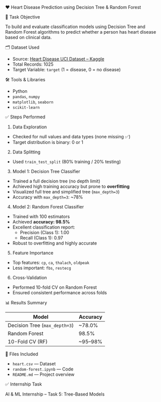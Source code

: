  ❤️ Heart Disease Prediction using Decision Tree & Random Forest

 📌 Task Objective

To build and evaluate classification models using Decision Tree and Random Forest algorithms to predict whether a person has heart disease based on clinical data.

 🗂 Dataset Used

- Source: [Heart Disease UCI Dataset – Kaggle](https://www.kaggle.com/datasets/johnsmith88/heart-disease-dataset)
- Total Records: 1025
- Target Variable: `target` (1 = disease, 0 = no disease)

 🛠 Tools & Libraries

- Python
- `pandas`, `numpy`
- `matplotlib`, `seaborn`
- `scikit-learn`

 ✅ Steps Performed

 1. Data Exploration
- Checked for null values and data types (none missing ✅)
- Target distribution is binary: 0 or 1

 2. Data Splitting
- Used `train_test_split` (80% training / 20% testing)

 3. Model 1: Decision Tree Classifier
- Trained a full decision tree (no depth limit)
- Achieved high training accuracy but prone to **overfitting**
- Visualized full tree and simplified tree (`max_depth=3`)
- Accuracy with `max_depth=3`: ~78%

 4. Model 2: Random Forest Classifier
- Trained with 100 estimators
- Achieved **accuracy: 98.5%**
- Excellent classification report:
  - Precision (Class 1): 1.00
  - Recall (Class 1): 0.97
- Robust to overfitting and highly accurate

 5. Feature Importance
- Top features: `cp`, `ca`, `thalach`, `oldpeak`
- Less important: `fbs`, `restecg`

 6. Cross-Validation
- Performed 10-fold CV on Random Forest
- Ensured consistent performance across folds

 📊 Results Summary

| Model           | Accuracy |
|------------------|----------|
| Decision Tree (`max_depth=3`) | ~78.0% |
| Random Forest               | 98.5% |
| 10-Fold CV (RF)             | ~95–98% |


 📁 Files Included

- `heart.csv` — Dataset  
- `random-forest.ipynb` — Code  
- `README.md` — Project overview 


✅ Internship Task

AI & ML Internship – Task 5: Tree-Based Models  

